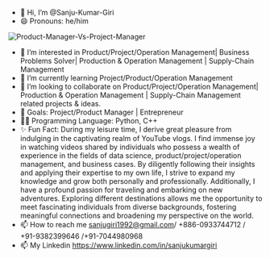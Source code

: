 - 👋 Hi, I’m @Sanju-Kumar-Giri
- 😄 Pronouns: he/him

![Product-Manager-Vs-Project-Manager](https://github.com/Sanju-Kumar-Giri/Sanju-Kumar-Giri/assets/77228006/99997110-7010-499f-8157-65f1aa4fa77d)





- 👀 I’m interested in Product/Project/Operation Management| Business Problems Solver| Production & Operation Management | Supply-Chain Management 
- 🌱 I’m currently learning Project/Product/Operation Management 
- 💞️ I’m looking to collaborate on Product/Project/Operation Management| Production & Operation Management | Supply-Chain Management  related projects & ideas. 
- 🥅 Goals: Project/Product Manager | Entrepreneur 
- 👨‍💻 Programming Language: Python, C++
- ✨ Fun Fact: During my leisure time, I derive great pleasure from indulging in the captivating realm of YouTube vlogs. I find immense joy in watching videos shared by individuals who possess a wealth of experience in the fields of data science, product/project/operation management, and business cases. By diligently following their insights and applying their expertise to my own life, I strive to expand my knowledge and grow both personally and professionally.
Additionally, I have a profound passion for traveling and embarking on new adventures. Exploring different destinations allows me the opportunity to meet fascinating individuals from diverse backgrounds, fostering meaningful connections and broadening my perspective on the world.
- 📫 How to reach me sanjugiri1992@gmail.com/ +886-0933744712 / +91-9382399646 /+91-7044980968
- 📫 My Linkedin https://www.linkedin.com/in/sanjukumargiri 

<!---
Sanju-Kumar-Giri/Sanju-Kumar-Giri is a ✨ special ✨ repository because its `README.md` (this file) appears on your GitHub profile.
You can click the Preview link to take a look at your changes.
--->
